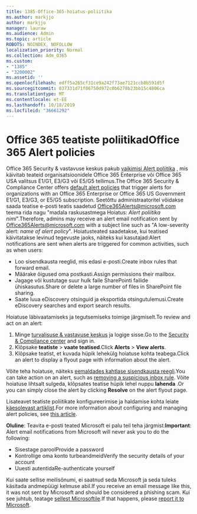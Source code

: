 ```yaml
---
title: 1385-Office-365-hoiatus-poliitika
ms.author: markjjo
author: markjjo
manager: lauraw
ms.audience: Admin
ms.topic: article
ROBOTS: NOINDEX, NOFOLLOW
localization_priority: Normal
ms.collection: Adm_O365
ms.custom:
- "1385"
- "3200002"
ms.assetid: ''
ms.openlocfilehash: edff5a265cf31ce9a242f73ae7121ccb8b591d5f
ms.sourcegitcommit: 037331d71f06750d972c0b6278b23bb15c4806ca
ms.translationtype: MT
ms.contentlocale: et-EE
ms.lasthandoff: 10/18/2019
ms.locfileid: "36661292"
---
```

# <a name="office-365-alert-policies"></a><span data-ttu-id="2e104-102">Office 365 teatiste poliitikad</span><span class="sxs-lookup"><span data-stu-id="2e104-102">Office 365 Alert policies</span></span>

<span data-ttu-id="2e104-103">Office 365 Security & vastavuse keskus pakub [vaikimisi Alert poliitika](https://docs.microsoft.com/office365/securitycompliance/alert-policies#default-alert-policies) , mis käivitab teateid organisatsioonidele Office 365 Enterprise või Office 365 USA valitsus E1/G1, E3/G3 või E5/G5 tellimus.</span><span class="sxs-lookup"><span data-stu-id="2e104-103">The Office 365 Security & Compliance Center offers [default alert policies](https://docs.microsoft.com/office365/securitycompliance/alert-policies#default-alert-policies) that trigger alerts for organizations with an Office 365 Enterprise or Office 365 US Government E1/G1, E3/G3, or E5/G5 subscription.</span></span> <span data-ttu-id="2e104-104">Seetõttu administraatoritel võidakse saada teatise e-posti teatis saadetud Office365Alerts@microsoft.com teema rida nagu "madala raskusastmega Hoiatus: *Alert poliitika nimi*".</span><span class="sxs-lookup"><span data-stu-id="2e104-104">Therefore, admins may receive an alert email notification sent by Office365Alerts@microsoft.com with a subject line such as "A low-severity alert: *name of alert policy*".</span></span> <span data-ttu-id="2e104-105">Hoiatusteated saadetakse, kui teatised käivitatakse levinud tegevuste jaoks, näiteks kui kasutajad:</span><span class="sxs-lookup"><span data-stu-id="2e104-105">Alert notifications are sent when alerts are triggered for common activities, such as when users:</span></span>

- <span data-ttu-id="2e104-106">Loo sisendkausta reeglid, mis edasi e-posti.</span><span class="sxs-lookup"><span data-stu-id="2e104-106">Create inbox rules that forward email.</span></span>
- <span data-ttu-id="2e104-107">Määrake õigused oma postkasti.</span><span class="sxs-lookup"><span data-stu-id="2e104-107">Assign permissions their mailbox.</span></span>
- <span data-ttu-id="2e104-108">Jagage või kustutage suur hulk faile SharePointi failide ühiskasutus.</span><span class="sxs-lookup"><span data-stu-id="2e104-108">Share or delete a large number of files in SharePoint file sharing.</span></span>
- <span data-ttu-id="2e104-109">Saate luua eDiscovery otsinguid ja eksportida otsingutulemusi.</span><span class="sxs-lookup"><span data-stu-id="2e104-109">Create eDiscovery searches and export search results.</span></span>

<span data-ttu-id="2e104-110">Hoiatuse läbivaatamiseks ja tegutsemiseks toimige järgmiselt.</span><span class="sxs-lookup"><span data-stu-id="2e104-110">To review and act on an alert:</span></span>

1. <span data-ttu-id="2e104-111">Minge [turvalisuse & vastavuse keskus](https://protection.office.com) ja logige sisse.</span><span class="sxs-lookup"><span data-stu-id="2e104-111">Go to the [Security & Compliance center](https://protection.office.com) and sign in.</span></span>
2. <span data-ttu-id="2e104-112">Klõpsake **teatiste** > **vaate teatised**.</span><span class="sxs-lookup"><span data-stu-id="2e104-112">Click **Alerts** > **View alerts**.</span></span>
3. <span data-ttu-id="2e104-113">Klõpsake teatist, et kuvada hüpik lehekülg hoiatuse kohta teabega.</span><span class="sxs-lookup"><span data-stu-id="2e104-113">Click an alert to display a flyout page with information about the alert.</span></span>

<span data-ttu-id="2e104-114">Võite teha hoiatuse, näiteks [eemaldades kahtlase sisendkausta reegli](https://docs.microsoft.com/office365/securitycompliance/responding-to-a-compromised-email-account).</span><span class="sxs-lookup"><span data-stu-id="2e104-114">You can take action on an alert, such as [removing a suspicious inbox rule](https://docs.microsoft.com/office365/securitycompliance/responding-to-a-compromised-email-account).</span></span> <span data-ttu-id="2e104-115">Võite hoiatuse lihtsalt sulgeda, klõpsates teatise hüpik lehel nuppu **lahenda** .</span><span class="sxs-lookup"><span data-stu-id="2e104-115">Or you can simply close the alert by clicking **Resolve** on the alert flyout page.</span></span>

<span data-ttu-id="2e104-116">Lisateavet teatiste poliitikate konfigureerimise ja haldamise kohta leiate [käesolevast artiklist](https://docs.microsoft.com/office365/securitycompliance/alert-policies).</span><span class="sxs-lookup"><span data-stu-id="2e104-116">For more information about configuring and managing alert policies, see  [this article](https://docs.microsoft.com/office365/securitycompliance/alert-policies).</span></span>

<span data-ttu-id="2e104-117">**Oluline**: Teavita e-posti teated Microsoft ei palu teil teha järgmist:</span><span class="sxs-lookup"><span data-stu-id="2e104-117">**Important**: Alert email notifications from Microsoft will never ask you to do the following:</span></span>

- <span data-ttu-id="2e104-118">Sisestage parool</span><span class="sxs-lookup"><span data-stu-id="2e104-118">Provide a password</span></span>
- <span data-ttu-id="2e104-119">Kontrollige oma konto turbeandmeid</span><span class="sxs-lookup"><span data-stu-id="2e104-119">Verify the security details of your account</span></span>
- <span data-ttu-id="2e104-120">Uuesti autentida</span><span class="sxs-lookup"><span data-stu-id="2e104-120">Re-authenticate yourself</span></span>

<span data-ttu-id="2e104-121">Kui saate sellise meilisõnumi, ei saatnud seda Microsoft ja seda tuleks käsitada andmepüügi kelmuse abil.</span><span class="sxs-lookup"><span data-stu-id="2e104-121">If you receive an email message like this, it was not sent by Microsoft and should be considered a phishing scam.</span></span> <span data-ttu-id="2e104-122">Kui see juhtub, teatage [sellest Microsoftile](https://docs.microsoft.com/office365/SecurityCompliance/report-junk-email-and-phishing-scams-in-outlook-on-the-web-eop).</span><span class="sxs-lookup"><span data-stu-id="2e104-122">If that happens, please [report it to Microsoft](https://docs.microsoft.com/office365/SecurityCompliance/report-junk-email-and-phishing-scams-in-outlook-on-the-web-eop).</span></span>
